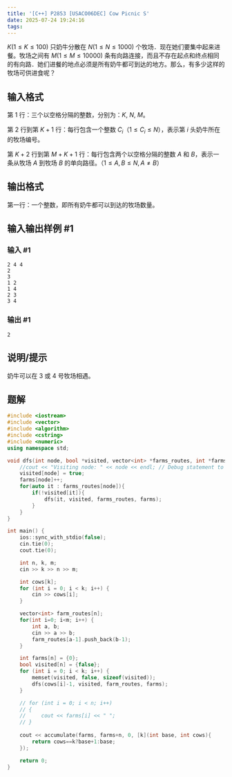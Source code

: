 ```yaml
---
title: '[C++] P2853 [USACO06DEC] Cow Picnic S'
date: 2025-07-24 19:24:16
tags:
---
```


$K(1 \le K \le 100)$ 只奶牛分散在 $N(1 \le N \le 1000)$ 个牧场．现在她们要集中起来进餐。牧场之间有 $M(1 \le M \le 10000)$ 条有向路连接，而且不存在起点和终点相同的有向路．她们进餐的地点必须是所有奶牛都可到达的地方。那么，有多少这样的牧场可供进食呢？

<!--More-->

## 输入格式

第 $1$ 行：三个以空格分隔的整数，分别为：$K$, $N$, $M$。

第 $2$ 行到第 $K+1$ 行：每行包含一个整数 $C_i$（$1\le C_i\le N$），表示第 $i$ 头奶牛所在的牧场编号。  

第 $K+2$ 行到第 $M+K+1$ 行：每行包含两个以空格分隔的整数 $A$ 和 $B$，表示一条从牧场 $A$ 到牧场 $B$ 的单向路径。（$1\le A,B\le N, A\neq B$）

## 输出格式

第一行：一个整数，即所有奶牛都可以到达的牧场数量。

## 输入输出样例 #1

### 输入 #1

```
2 4 4
2
3
1 2
1 4
2 3
3 4
```

### 输出 #1

```
2
```

## 说明/提示

奶牛可以在 $3$ 或 $4$ 号牧场相遇。

## 题解

```cpp
#include <iostream>
#include <vector>
#include <algorithm>
#include <cstring>
#include <numeric>
using namespace std;

void dfs(int node, bool *visited, vector<int> *farms_routes, int *farms) {
    //cout << "Visiting node: " << node << endl; // Debug statement to track the nodes being visited. Remove in final version.
    visited[node] = true;
    farms[node]++;
    for(auto it : farms_routes[node]){
        if(!visited[it]){
            dfs(it, visited, farms_routes, farms);
        }
    }
}

int main() {
    ios::sync_with_stdio(false);
    cin.tie(0);
    cout.tie(0);

    int n, k, m;
    cin >> k >> n >> m;

    int cows[k];
    for (int i = 0; i < k; i++) {
        cin >> cows[i];
    }

    vector<int> farm_routes[n];
    for(int i=0; i<m; i++) {
        int a, b;
        cin >> a >> b;
        farm_routes[a-1].push_back(b-1);
    }

    int farms[n] = {0};
    bool visited[n] = {false};
    for (int i = 0; i < k; i++) {
        memset(visited, false, sizeof(visited));
        dfs(cows[i]-1, visited, farm_routes, farms);
    }

    // for (int i = 0; i < n; i++)
    // {
    //     cout << farms[i] << " ";
    // }
    
    cout << accumulate(farms, farms+n, 0, [k](int base, int cows){
        return cows==k?base+1:base;
    });

    return 0;
}
```